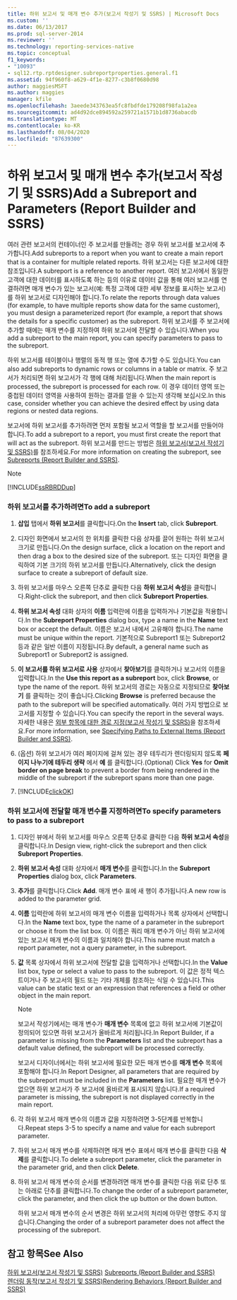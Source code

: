 ```yaml
---
title: 하위 보고서 및 매개 변수 추가(보고서 작성기 및 SSRS) | Microsoft Docs
ms.custom: ''
ms.date: 06/13/2017
ms.prod: sql-server-2014
ms.reviewer: ''
ms.technology: reporting-services-native
ms.topic: conceptual
f1_keywords:
- "10093"
- sql12.rtp.rptdesigner.subreportproperties.general.f1
ms.assetid: 94f960f8-a629-4f1e-8277-c3b8f0680d98
author: maggiesMSFT
ms.author: maggies
manager: kfile
ms.openlocfilehash: 3aeede343763ea5fc8fbdfde179208f98fa1a2ea
ms.sourcegitcommit: ad4d92dce894592a259721a1571b1d8736abacdb
ms.translationtype: MT
ms.contentlocale: ko-KR
ms.lasthandoff: 08/04/2020
ms.locfileid: "87639300"
---
```

# <a name="add-a-subreport-and-parameters-report-builder-and-ssrs"></a><span data-ttu-id="e5f31-102">하위 보고서 및 매개 변수 추가(보고서 작성기 및 SSRS)</span><span class="sxs-lookup"><span data-stu-id="e5f31-102">Add a Subreport and Parameters (Report Builder and SSRS)</span></span>
  <span data-ttu-id="e5f31-103">여러 관련 보고서의 컨테이너인 주 보고서를 만들려는 경우 하위 보고서를 보고서에 추가합니다.</span><span class="sxs-lookup"><span data-stu-id="e5f31-103">Add subreports to a report when you want to create a main report that is a container for multiple related reports.</span></span> <span data-ttu-id="e5f31-104">하위 보고서는 다른 보고서에 대한 참조입니다.</span><span class="sxs-lookup"><span data-stu-id="e5f31-104">A subreport is a reference to another report.</span></span> <span data-ttu-id="e5f31-105">여러 보고서에서 동일한 고객에 대한 데이터를 표시하도록 하는 등의 이유로 데이터 값을 통해 여러 보고서를 연결하려면 매개 변수가 있는 보고서(예: 특정 고객에 대한 세부 정보를 표시하는 보고서)를 하위 보고서로 디자인해야 합니다.</span><span class="sxs-lookup"><span data-stu-id="e5f31-105">To relate the reports through data values (for example, to have multiple reports show data for the same customer), you must design a parameterized report (for example, a report that shows the details for a specific customer) as the subreport.</span></span> <span data-ttu-id="e5f31-106">하위 보고서를 주 보고서에 추가할 때에는 매개 변수를 지정하여 하위 보고서에 전달할 수 있습니다.</span><span class="sxs-lookup"><span data-stu-id="e5f31-106">When you add a subreport to the main report, you can specify parameters to pass to the subreport.</span></span>  
  
 <span data-ttu-id="e5f31-107">하위 보고서를 테이블이나 행렬의 동적 행 또는 열에 추가할 수도 있습니다.</span><span class="sxs-lookup"><span data-stu-id="e5f31-107">You can also add subreports to dynamic rows or columns in a table or matrix.</span></span> <span data-ttu-id="e5f31-108">주 보고서가 처리되면 하위 보고서가 각 행에 대해 처리됩니다.</span><span class="sxs-lookup"><span data-stu-id="e5f31-108">When the main report is processed, the subreport is processed for each row.</span></span> <span data-ttu-id="e5f31-109">이 경우 데이터 영역 또는 중첩된 데이터 영역을 사용하여 원하는 결과를 얻을 수 있는지 생각해 보십시오.</span><span class="sxs-lookup"><span data-stu-id="e5f31-109">In this case, consider whether you can achieve the desired effect by using data regions or nested data regions.</span></span>  
  
 <span data-ttu-id="e5f31-110">보고서에 하위 보고서를 추가하려면 먼저 포함될 보고서 역할을 할 보고서를 만들어야 합니다.</span><span class="sxs-lookup"><span data-stu-id="e5f31-110">To add a subreport to a report, you must first create the report that will act as the subreport.</span></span> <span data-ttu-id="e5f31-111">하위 보고서를 만드는 방법은 [하위 보고서&#40;보고서 작성기 및 SSRS&#41;](subreports-report-builder-and-ssrs.md)를 참조하세요.</span><span class="sxs-lookup"><span data-stu-id="e5f31-111">For more information on creating the subreport, see [Subreports &#40;Report Builder and SSRS&#41;](subreports-report-builder-and-ssrs.md).</span></span>  
  
> [!NOTE]  
>  [!INCLUDE[ssRBRDDup](../../includes/ssrbrddup-md.md)]  
  
### <a name="to-add-a-subreport"></a><span data-ttu-id="e5f31-112">하위 보고서를 추가하려면</span><span class="sxs-lookup"><span data-stu-id="e5f31-112">To add a subreport</span></span>  
  
1.  <span data-ttu-id="e5f31-113">**삽입** 탭에서 **하위 보고서**를 클릭합니다.</span><span class="sxs-lookup"><span data-stu-id="e5f31-113">On the **Insert** tab, click **Subreport**.</span></span>  
  
2.  <span data-ttu-id="e5f31-114">디자인 화면에서 보고서의 한 위치를 클릭한 다음 상자를 끌어 원하는 하위 보고서 크기로 만듭니다.</span><span class="sxs-lookup"><span data-stu-id="e5f31-114">On the design surface, click a location on the report and then drag a box to the desired size of the subreport.</span></span> <span data-ttu-id="e5f31-115">또는 디자인 화면을 클릭하여 기본 크기의 하위 보고서를 만듭니다.</span><span class="sxs-lookup"><span data-stu-id="e5f31-115">Alternatively, click the design surface to create a subreport of default size.</span></span>  
  
3.  <span data-ttu-id="e5f31-116">하위 보고서를 마우스 오른쪽 단추로 클릭한 다음 **하위 보고서 속성**을 클릭합니다.</span><span class="sxs-lookup"><span data-stu-id="e5f31-116">Right-click the subreport, and then click **Subreport Properties**.</span></span>  
  
4.  <span data-ttu-id="e5f31-117">**하위 보고서 속성** 대화 상자의 **이름** 입력란에 이름을 입력하거나 기본값을 적용합니다.</span><span class="sxs-lookup"><span data-stu-id="e5f31-117">In the **Subreport Properties** dialog box, type a name in the **Name** text box or accept the default.</span></span> <span data-ttu-id="e5f31-118">이름은 보고서 내에서 고유해야 합니다.</span><span class="sxs-lookup"><span data-stu-id="e5f31-118">The name must be unique within the report.</span></span> <span data-ttu-id="e5f31-119">기본적으로 Subreport1 또는 Subreport2 등과 같은 일반 이름이 지정됩니다.</span><span class="sxs-lookup"><span data-stu-id="e5f31-119">By default, a general name such as Subreport1 or Subreport2 is assigned.</span></span>  
  
5.  <span data-ttu-id="e5f31-120">**이 보고서를 하위 보고서로 사용** 상자에서 **찾아보기**를 클릭하거나 보고서의 이름을 입력합니다.</span><span class="sxs-lookup"><span data-stu-id="e5f31-120">In the **Use this report as a subreport** box, click **Browse**, or type the name of the report.</span></span> <span data-ttu-id="e5f31-121">하위 보고서의 경로는 자동으로 지정되므로 **찾아보기** 를 클릭하는 것이 좋습니다.</span><span class="sxs-lookup"><span data-stu-id="e5f31-121">Clicking **Browse** is preferred because the path to the subreport will be specified automatically.</span></span> <span data-ttu-id="e5f31-122">여러 가지 방법으로 보고서를 지정할 수 있습니다.</span><span class="sxs-lookup"><span data-stu-id="e5f31-122">You can specify the report in the several ways.</span></span> <span data-ttu-id="e5f31-123">자세한 내용은 [외부 항목에 대한 경로 지정&#40;보고서 작성기 및 SSRS&#41;](specifying-paths-to-external-items-report-builder-and-ssrs.md)을 참조하세요.</span><span class="sxs-lookup"><span data-stu-id="e5f31-123">For more information, see [Specifying Paths to External Items &#40;Report Builder and SSRS&#41;](specifying-paths-to-external-items-report-builder-and-ssrs.md).</span></span>  
  
6.  <span data-ttu-id="e5f31-124">(옵션) 하위 보고서가 여러 페이지에 걸쳐 있는 경우 테두리가 렌더링되지 않도록 **페이지 나누기에 테두리 생략** 에서 **예** 를 클릭합니다.</span><span class="sxs-lookup"><span data-stu-id="e5f31-124">(Optional) Click **Yes** for **Omit border on page break** to prevent a border from being rendered in the middle of the subreport if the subreport spans more than one page.</span></span>  
  
7.  [!INCLUDE[clickOK](../../includes/clickok-md.md)]  
  
### <a name="to-specify-parameters-to-pass-to-a-subreport"></a><span data-ttu-id="e5f31-125">하위 보고서에 전달할 매개 변수를 지정하려면</span><span class="sxs-lookup"><span data-stu-id="e5f31-125">To specify parameters to pass to a subreport</span></span>  
  
1.  <span data-ttu-id="e5f31-126">디자인 뷰에서 하위 보고서를 마우스 오른쪽 단추로 클릭한 다음 **하위 보고서 속성**을 클릭합니다.</span><span class="sxs-lookup"><span data-stu-id="e5f31-126">In Design view, right-click the subreport and then click **Subreport Properties**.</span></span>  
  
2.  <span data-ttu-id="e5f31-127">**하위 보고서 속성** 대화 상자에서 **매개 변수**를 클릭합니다.</span><span class="sxs-lookup"><span data-stu-id="e5f31-127">In the **Subreport Properties** dialog box, click **Parameters**.</span></span>  
  
3.  <span data-ttu-id="e5f31-128">**추가**를 클릭합니다.</span><span class="sxs-lookup"><span data-stu-id="e5f31-128">Click **Add**.</span></span> <span data-ttu-id="e5f31-129">매개 변수 표에 새 행이 추가됩니다.</span><span class="sxs-lookup"><span data-stu-id="e5f31-129">A new row is added to the parameter grid.</span></span>  
  
4.  <span data-ttu-id="e5f31-130">**이름** 입력란에 하위 보고서의 매개 변수 이름을 입력하거나 목록 상자에서 선택합니다.</span><span class="sxs-lookup"><span data-stu-id="e5f31-130">In the **Name** text box, type the name of a parameter in the subreport or choose it from the list box.</span></span> <span data-ttu-id="e5f31-131">이 이름은 쿼리 매개 변수가 아닌 하위 보고서에 있는 보고서 매개 변수의 이름과 일치해야 합니다.</span><span class="sxs-lookup"><span data-stu-id="e5f31-131">This name must match a report parameter, not a query parameter, in the subreport.</span></span>  
  
5.  <span data-ttu-id="e5f31-132">**값** 목록 상자에서 하위 보고서에 전달할 값을 입력하거나 선택합니다.</span><span class="sxs-lookup"><span data-stu-id="e5f31-132">In the **Value** list box, type or select a value to pass to the subreport.</span></span> <span data-ttu-id="e5f31-133">이 값은 정적 텍스트이거나 주 보고서의 필드 또는 기타 개체를 참조하는 식일 수 있습니다.</span><span class="sxs-lookup"><span data-stu-id="e5f31-133">This value can be static text or an expression that references a field or other object in the main report.</span></span>  
  
    > [!NOTE]  
    >  <span data-ttu-id="e5f31-134">보고서 작성기에서는 매개 변수가 **매개 변수** 목록에 없고 하위 보고서에 기본값이 정의되어 있으면 하위 보고서가 올바르게 처리됩니다.</span><span class="sxs-lookup"><span data-stu-id="e5f31-134">In Report Builder, if a parameter is missing from the **Parameters** list and the subreport has a default value defined, the subreport will be processed correctly.</span></span>  
    >   
    >  <span data-ttu-id="e5f31-135">보고서 디자이너에서는 하위 보고서에 필요한 모든 매개 변수를 **매개 변수** 목록에 포함해야 합니다.</span><span class="sxs-lookup"><span data-stu-id="e5f31-135">In Report Designer, all parameters that are required by the subreport must be included in the **Parameters** list.</span></span> <span data-ttu-id="e5f31-136">필요한 매개 변수가 없으면 하위 보고서가 주 보고서에 올바르게 표시되지 않습니다.</span><span class="sxs-lookup"><span data-stu-id="e5f31-136">If a required parameter is missing, the subreport is not displayed correctly in the main report.</span></span>  
  
6.  <span data-ttu-id="e5f31-137">각 하위 보고서 매개 변수의 이름과 값을 지정하려면 3-5단계를 반복합니다.</span><span class="sxs-lookup"><span data-stu-id="e5f31-137">Repeat steps 3-5 to specify a name and value for each subreport parameter.</span></span>  
  
7.  <span data-ttu-id="e5f31-138">하위 보고서 매개 변수를 삭제하려면 매개 변수 표에서 매개 변수를 클릭한 다음 **삭제**를 클릭합니다.</span><span class="sxs-lookup"><span data-stu-id="e5f31-138">To delete a subreport parameter, click the parameter in the parameter grid, and then click **Delete**.</span></span>  
  
8.  <span data-ttu-id="e5f31-139">하위 보고서 매개 변수의 순서를 변경하려면 매개 변수를 클릭한 다음 위로 단추 또는 아래로 단추를 클릭합니다.</span><span class="sxs-lookup"><span data-stu-id="e5f31-139">To change the order of a subreport parameter, click the parameter, and then click the up button or the down button.</span></span>  
  
     <span data-ttu-id="e5f31-140">하위 보고서 매개 변수의 순서 변경은 하위 보고서의 처리에 아무런 영향도 주지 않습니다.</span><span class="sxs-lookup"><span data-stu-id="e5f31-140">Changing the order of a subreport parameter does not affect the processing of the subreport.</span></span>  
  
## <a name="see-also"></a><span data-ttu-id="e5f31-141">참고 항목</span><span class="sxs-lookup"><span data-stu-id="e5f31-141">See Also</span></span>  
 <span data-ttu-id="e5f31-142">[하위 보고서&#40;보고서 작성기 및 SSRS&#41;](subreports-report-builder-and-ssrs.md) </span><span class="sxs-lookup"><span data-stu-id="e5f31-142">[Subreports &#40;Report Builder and SSRS&#41;](subreports-report-builder-and-ssrs.md) </span></span>  
 [<span data-ttu-id="e5f31-143">렌더링 동작&#40;보고서 작성기 및 SSRS&#41;</span><span class="sxs-lookup"><span data-stu-id="e5f31-143">Rendering Behaviors &#40;Report Builder  and SSRS&#41;</span></span>](rendering-behaviors-report-builder-and-ssrs.md)  
  
  
